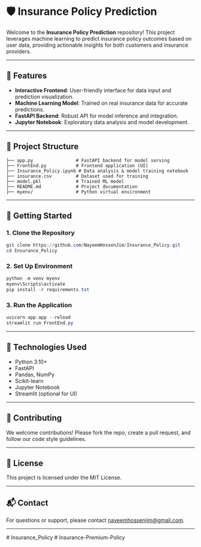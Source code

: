 # 🛡️ Insurance Policy Prediction

Welcome to the **Insurance Policy Prediction** repository! This project leverages machine learning to predict insurance policy outcomes based on user data, providing actionable insights for both customers and insurance providers.

---

## 🚀 Features
- **Interactive Frontend**: User-friendly interface for data input and prediction visualization.
- **Machine Learning Model**: Trained on real insurance data for accurate predictions.
- **FastAPI Backend**: Robust API for model inference and integration.
- **Jupyter Notebook**: Exploratory data analysis and model development.

---

## 📁 Project Structure
```
├── app.py                # FastAPI backend for model serving
├── FrontEnd.py           # Frontend application (UI)
├── Insurance_Policy.ipynb # Data analysis & model training notebook
├── insurance.csv         # Dataset used for training
├── model.pkl             # Trained ML model
├── README.md             # Project documentation
├── myenv/                # Python virtual environment
```

---

## 🏁 Getting Started

### 1. Clone the Repository
```powershell
git clone https://github.com/NayeemHossenJim/Insurance_Policy.git
cd Insurance_Policy
```

### 2. Set Up Environment
```powershell
python -m venv myenv
myenv\Scripts\activate
pip install -r requirements.txt
```

### 3. Run the Application
```powershell
uvicorn app:app --reload
streamlit run FrontEnd.py
```

---

## 🧠 Technologies Used
- Python 3.10+
- FastAPI
- Pandas, NumPy
- Scikit-learn
- Jupyter Notebook
- Streamlit (optional for UI)

---

## 🤝 Contributing
We welcome contributions! Please fork the repo, create a pull request, and follow our code style guidelines.

---

## 📄 License
This project is licensed under the MIT License.

---

## 📬 Contact
For questions or support, please contact [nayeemhossenjim@gmail.com](mailto:nayeemhossenjim@gmail.com).

---
#   I n s u r a n c e _ P o l i c y  
 #   I n s u r a n c e - P r e m i u m - P o l i c y  
 